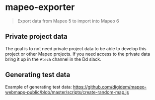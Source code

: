 # mapeo-exporter
> Export data from Mapeo 5 to import into Mapeo 6

## Private project data
The goal is to not need private project data to be able to develop this project or other Mapeo projects. If you need access to the private data bring it up in the `#tech` channel in the Dd slack.

## Generating test data
Example of generating test data: https://github.com/digidem/mapeo-webmaps-public/blob/master/scripts/create-random-map.js
